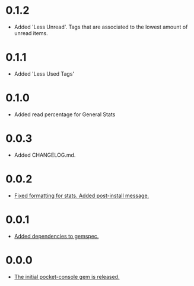 # 0.1.2

* Added 'Less Unread'. Tags that are associated to the lowest amount of unread items.

# 0.1.1

* Added 'Less Used Tags'

# 0.1.0

* Added read percentage for General Stats

# 0.0.3

* Added CHANGELOG.md.

# 0.0.2

* [Fixed formatting for stats. Added post-install message.](https://github.com/HartasCuerdas/pocket-console/commit/d69ad28c2def909c2d47e3e47395e07cf78e9e26)

# 0.0.1

* [Added dependencies to gemspec.](https://github.com/HartasCuerdas/pocket-console/commit/e2cbdd069c9665d0e35c95599d54511195e41f8d)

# 0.0.0

* [The initial pocket-console gem is released.](https://github.com/HartasCuerdas/pocket-console/commit/d146239bdf73111dbf643d45d39f06f3da9e5e46)